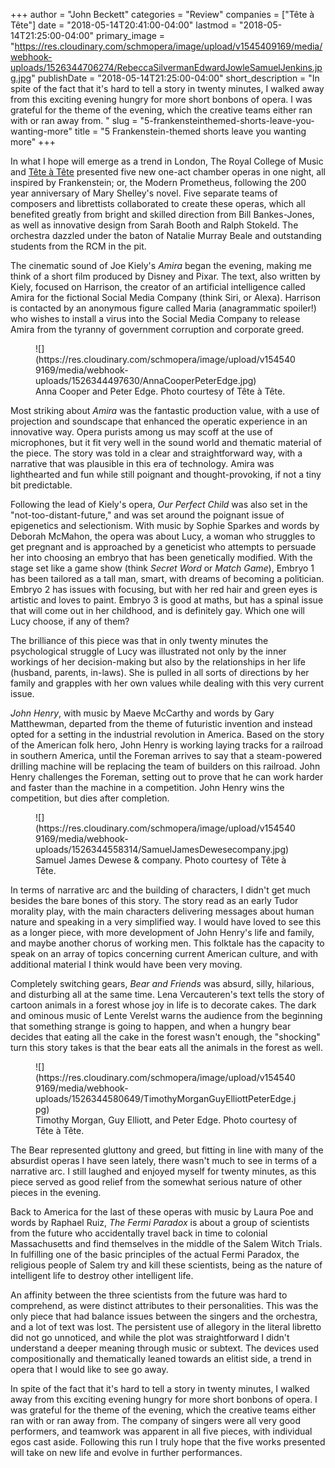 +++
author = "John Beckett"
categories = "Review"
companies = ["Tête à Tête"]
date = "2018-05-14T20:41:00-04:00"
lastmod = "2018-05-14T21:25:00-04:00"
primary_image = "https://res.cloudinary.com/schmopera/image/upload/v1545409169/media/webhook-uploads/1526344706274/RebeccaSilvermanEdwardJowleSamuelJenkins.jpg.jpg"
publishDate = "2018-05-14T21:25:00-04:00"
short_description = "In spite of the fact that it&#039;s hard to tell a story in twenty minutes, I walked away from this exciting evening hungry for more short bonbons of opera. I was grateful for the theme of the evening, which the creative teams either ran with or ran away from. "
slug = "5-frankensteinthemed-shorts-leave-you-wanting-more"
title = "5 Frankenstein-themed shorts leave you wanting more"
+++

In what I hope will emerge as a trend in London, The Royal College of Music and [Tête à Tête](/scene/companies/tete-a-tete/) presented five new one-act chamber operas in one night, all inspired by Frankenstein; or, the Modern Prometheus, following the 200 year anniversary of Mary Shelley's novel. Five separate teams of composers and librettists collaborated to create these operas, which all benefited greatly from bright and skilled direction from Bill Bankes-Jones, as well as innovative design from Sarah Booth and Ralph Stokeld. The orchestra dazzled under the baton of Natalie Murray Beale and outstanding students from the RCM in the pit.

The cinematic sound of Joe Kiely's *Amira* began the evening, making me think of a short film produced by Disney and Pixar. The text, also written by Kiely, focused on Harrison, the creator of an artificial intelligence called Amira for the fictional Social Media Company (think Siri, or Alexa). Harrison is contacted by an anonymous figure called Maria (anagrammatic spoiler!) who wishes to install a virus into the Social Media Company to release Amira from the tyranny of government corruption and corporate greed. 

<figure data-type="image">
![](https://res.cloudinary.com/schmopera/image/upload/v1545409169/media/webhook-uploads/1526344497630/AnnaCooperPeterEdge.jpg)
<figcaption>Anna Cooper and Peter Edge. Photo courtesy of Tête à Tête.</figcaption>
</figure>

Most striking about *Amira* was the fantastic production value, with a use of projection and soundscape that enhanced the operatic experience in an innovative way. Opera purists among us may scoff at the use of microphones, but it fit very well in the sound world and thematic material of the piece. The story was told in a clear and straightforward way, with a narrative that was plausible in this era of technology. Amira was lighthearted and fun while still poignant and thought-provoking, if not a tiny bit predictable.

Following the lead of Kiely's opera, *Our Perfect Child* was also set in the "not-too-distant-future," and was set around the poignant issue of epigenetics and selectionism. With music by Sophie Sparkes and words by Deborah McMahon, the opera was about Lucy, a woman who struggles to get pregnant and is approached by a geneticist who attempts to persuade her into choosing an embryo that has been genetically modified. With the stage set like a game show (think *Secret Word* or *Match Game*), Embryo 1 has been tailored as a tall man, smart, with dreams of becoming a politician. Embryo 2 has issues with focusing, but with her red hair and green eyes is artistic and loves to paint. Embryo 3 is good at maths, but has a spinal issue that will come out in her childhood, and is definitely gay. Which one will Lucy choose, if any of them?

The brilliance of this piece was that in only twenty minutes the psychological struggle of Lucy was illustrated not only by the inner workings of her decision-making but also by the relationships in her life (husband, parents, in-laws). She is pulled in all sorts of directions by her family and grapples with her own values while dealing with this very current issue.

*John Henry*, with music by Maeve McCarthy and words by Gary Matthewman, departed from the theme of futuristic invention and instead opted for a setting in the industrial revolution in America. Based on the story of the American folk hero, John Henry is working laying tracks for a railroad in southern America, until the Foreman arrives to say that a steam-powered drilling machine will be replacing the team of builders on this railroad. John Henry challenges the Foreman, setting out to prove that he can work harder and faster than the machine in a competition. John Henry wins the competition, but dies after completion.

<figure data-type="image">
![](https://res.cloudinary.com/schmopera/image/upload/v1545409169/media/webhook-uploads/1526344558314/SamuelJamesDewesecompany.jpg)
<figcaption>Samuel James Dewese & company. Photo courtesy of Tête à Tête.</figcaption>
</figure>

In terms of narrative arc and the building of characters, I didn't get much besides the bare bones of this story. The story read as an early Tudor morality play, with the main characters delivering messages about human nature and speaking in a very simplified way. I would have loved to see this as a longer piece, with more development of John Henry's life and family, and maybe another chorus of working men. This folktale has the capacity to speak on an array of topics concerning current American culture, and with additional material I think would have been very moving.

Completely switching gears, *Bear and Friends* was absurd, silly, hilarious, and disturbing all at the same time. Lena Vercauteren's text tells the story of cartoon animals in a forest whose joy in life is to decorate cakes. The dark and ominous music of Lente Verelst warns the audience from the beginning that something strange is going to happen, and when a hungry bear decides that eating all the cake in the forest wasn't enough, the "shocking" turn this story takes is that the bear eats all the animals in the forest as well.

<figure data-type="image">
![](https://res.cloudinary.com/schmopera/image/upload/v1545409169/media/webhook-uploads/1526344580649/TimothyMorganGuyElliottPeterEdge.jpg)
<figcaption>Timothy Morgan, Guy Elliott, and Peter Edge. Photo courtesy of Tête à Tête.</figcaption>
</figure>

The Bear represented gluttony and greed, but fitting in line with many of the absurdist operas I have seen lately, there wasn't much to see in terms of a narrative arc. I still laughed and enjoyed myself for twenty minutes, as this piece served as good relief from the somewhat serious nature of other pieces in the evening.

Back to America for the last of these operas with music by Laura Poe and words by Raphael Ruiz, *The Fermi Paradox* is about a group of scientists from the future who accidentally travel back in time to colonial Massachusetts and find themselves in the middle of the Salem Witch Trials. In fulfilling one of the basic principles of the actual Fermi Paradox, the religious people of Salem try and kill these scientists, being as the nature of intelligent life to destroy other intelligent life.

An affinity between the three scientists from the future was hard to comprehend, as were distinct attributes to their personalities. This was the only piece that had balance issues between the singers and the orchestra, and a lot of text was lost. The persistent use of allegory in the literal libretto did not go unnoticed, and while the plot was straightforward I didn't understand a deeper meaning through music or subtext. The devices used compositionally and thematically leaned towards an elitist side, a trend in opera that I would like to see go away.

In spite of the fact that it's hard to tell a story in twenty minutes, I walked away from this exciting evening hungry for more short bonbons of opera. I was grateful for the theme of the evening, which the creative teams either ran with or ran away from. The company of singers were all very good performers, and teamwork was apparent in all five pieces, with individual egos cast aside. Following this run I truly hope that the five works presented will take on new life and evolve in further performances.
